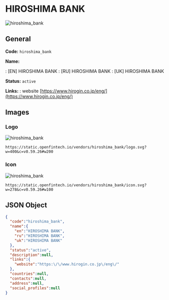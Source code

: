 
# HIROSHIMA BANK 
![hiroshima_bank](https://static.openfintech.io/vendors/hiroshima_bank/logo.svg?w=400&c=v0.59.26#w200)  

## General 
 
**Code:** `hiroshima_bank` 
 
**Name:** 
 
:	[EN] HIROSHIMA BANK 
:	[RU] HIROSHIMA BANK 
:	[UK] HIROSHIMA BANK 
 
**Status:** `active` 
 
**Links:** 
: website [https://www.hirogin.co.jp/eng/](https://www.hirogin.co.jp/eng/) 
 

## Images 

### Logo 
 
![hiroshima_bank](https://static.openfintech.io/vendors/hiroshima_bank/logo.svg?w=400&c=v0.59.26#w200)  

```
https://static.openfintech.io/vendors/hiroshima_bank/logo.svg?w=400&c=v0.59.26#w200
```  

### Icon 
 
![hiroshima_bank](https://static.openfintech.io/vendors/hiroshima_bank/icon.svg?w=278&c=v0.59.26#w100)  

```
https://static.openfintech.io/vendors/hiroshima_bank/icon.svg?w=278&c=v0.59.26#w100
```  

## JSON Object 

```json
{
  "code":"hiroshima_bank",
  "name":{
    "en":"HIROSHIMA BANK",
    "ru":"HIROSHIMA BANK",
    "uk":"HIROSHIMA BANK"
  },
  "status":"active",
  "description":null,
  "links":{
    "website":"https:\/\/www.hirogin.co.jp\/eng\/"
  },
  "countries":null,
  "contacts":null,
  "address":null,
  "social_profiles":null
}
```  
